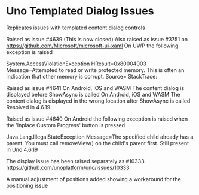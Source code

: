 # Uno Templated Dialog Issues
Replicates issues with templated content dialog controls

Raised as issue #4639 (This is now closed)
Also raised as issue #3751 on https://github.com/Microsoft/microsoft-ui-xaml
On UWP the following exception is raised

System.AccessViolationException
  HResult=0x80004003
  Message=Attempted to read or write protected memory. This is often an indication that other memory is corrupt.
  Source=<Cannot evaluate the exception source>
  StackTrace:
<Cannot evaluate the exception stack trace>

Raised as issue #4641
On Android, iOS and WASM The content dialog is displayed before ShowAsync is called
On Android, iOS and WASM The content dialog is displayed in the wrong location after ShowAsync is called
Resolved in 4.6.19

Raised as issue #4640
On Android the following exception is raised when the 'Inplace Custom Progress' button is pressed

Java.Lang.IllegalStateException
  Message=The specified child already has a parent. You must call removeView() on the child's parent first.
Still present in Uno 4.6.19


The display issue has been raised separately as #10333
https://github.com/unoplatform/uno/issues/10333

A manual adjustment of positions added showing a workaround for the positioning issue
